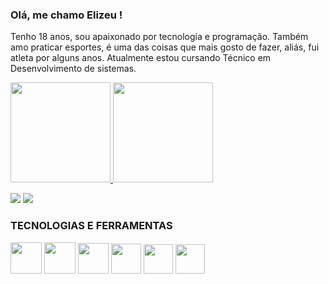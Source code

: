 ### Olá, me chamo Elizeu ! 

Tenho 18 anos, sou apaixonado por tecnologia e programação. Também amo praticar esportes, é uma das coisas que mais gosto de fazer, aliás, fui atleta por alguns anos.   Atualmente estou cursando Técnico em Desenvolvimento de sistemas.

<div>
<a href="https://github.com/elifretascode">
<img height="160em" src="https://github-readme-stats.vercel.app/api/top-langs/?username=elifreitascode&layout=compact&langs_count=7&theme=vue-dark"/>
<img height="160em" src="https://github-readme-stats.vercel.app/api?username=elifreitascode&show_icons=true&theme=vue-dark"/>
</div>
<div>
	
<a href = "mailto:elizeferreiradefreitas@gmail.com"><img src="https://img.shields.io/badge/Gmail-D14836?style=for-the-badge&logo=gmail&logoColor=white" target="_blank"></a>
<a href="https://www.linkedin.com/in/elizeu-ffreitas" target="_blank"><img src="https://img.shields.io/badge/-LinkedIn-%230077B5?style=for-the-badge&logo=linkedin&logoColor=white" target="_blank"></a>   
</div>

 ### TECNOLOGIAS E FERRAMENTAS     
<img src="https://cdn.jsdelivr.net/gh/devicons/devicon/icons/python/python-original.svg" width="50px" /> <img src="https://cdn.jsdelivr.net/gh/devicons/devicon/icons/flask/flask-original.svg" width="50px" />
            <img src="https://cdn.jsdelivr.net/gh/devicons/devicon/icons/selenium/selenium-original.svg" width="49px"/>
            <img src="https://cdn.jsdelivr.net/gh/devicons/devicon/icons/html5/html5-original.svg" width="48px"/>
            <img src="https://cdn.jsdelivr.net/gh/devicons/devicon/icons/css3/css3-original.svg" width="47px" />
            <img src="https://cdn.jsdelivr.net/gh/devicons/devicon/icons/git/git-original.svg" width="47px"/>
          
          
          
          
 


       

          

